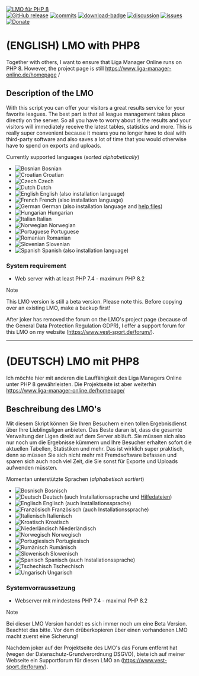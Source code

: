 [![LMO für PHP 8](https://github.com/henshingly/lmo_php8/blob/master/lmo/help/media/logo.svg)](https://www.vest-sport.de/forum)  
[![GitHub release](https://img.shields.io/github/release/henshingly/lmo_php8?include_prereleases=&sort=semver&color=blue)](https://github.com/henshingly/lmo_php8/releases/) 
[![commits](https://img.shields.io/github/commits-since/henshingly/lmo_php8/latest)](https://github.com/henshingly/lmo_php8/commits/main/) 
[![download-badge](https://img.shields.io/github/downloads/henshingly/lmo_php8/total.svg?style=flat-square "Download status")](https://github.com/henshingly/lmo_php8/releases/latest "Download status") 
[![discussion](https://img.shields.io/github/discussions/henshingly/lmo_php8)](https://github.com/henshingly/lmo_php8/discussions) 
[![issues](https://img.shields.io/github/issues/henshingly/lmo_php8)](https://github.com/henshingly/lmo_php8/issues) 
[![Donate](https://img.shields.io/badge/-Buy%20me%20a%20coffee-brown.svg)](https://paypal.me/LMOforum)
# (ENGLISH) LMO with PHP8
Together with others, I want to ensure that Liga Manager Online runs on PHP 8.
However, the project page is still <a target="_blank" href="https://www.liga-manager-online.de/homepage/">https://www.liga-manager-online.de/homepage /</a>
## Description of the LMO
With this script you can offer your visitors a great results service for your favorite leagues. The best part is that all league management takes place directly on the server. So all you have to worry about is the results and your visitors will immediately receive the latest tables, statistics and more. This is really super convenient because it means you no longer have to deal with third-party software and also saves a lot of time that you would otherwise have to spend on exports and uploads.

Currently supported languages (_sorted alphabetically_)
- ![Bosnian](https://www.vest-sport.de/forum_files/md/Bosanski.svg) Bosnian
- ![Croatian](https://www.vest-sport.de/forum_files/md/Hrvatski.svg) Croatian
- ![Czech](https://www.vest-sport.de/forum_files/md/Cestina.svg) Czech
- ![Dutch](https://www.vest-sport.de/forum_files/md/Nederlands.svg) Dutch
- ![English](https://www.vest-sport.de/forum_files/md/English.svg) English (also installation language)
- ![French](https://www.vest-sport.de/forum_files/md/Francais.svg) French (also installation language)
- ![German](https://www.vest-sport.de/forum_files/md/Deutsch.svg) German (also installation language and [help files](https://www.vest-sport.de/lmo_git/help/Deutsch/index.html))
- ![Hungarian](https://www.vest-sport.de/forum_files/md/Magyar.svg) Hungarian
- ![Italian](https://www.vest-sport.de/forum_files/md/Italiano.svg) Italian
- ![Norwegian](https://www.vest-sport.de/forum_files/md/Norsk.svg) Norwegian
- ![Portuguese](https://www.vest-sport.de/forum_files/md/Portugues.svg) Portuguese
- ![Romanian](https://www.vest-sport.de/forum_files/md/Romanian.svg) Romanian
- ![Slovenian](https://www.vest-sport.de/forum_files/md/Slovenskega.svg) Slovenian
- ![Spanish](https://www.vest-sport.de/forum_files/md/Espanol.svg) Spanish (also installation language)

### System requirement
- Web server with at least PHP 7.4 - maximum PHP 8.2

> [!NOTE]
This LMO version is still a beta version. Please note this. Before copying over an existing LMO, make a backup first!

After joker has removed the forum on the LMO's project page (because of the General Data Protection Regulation GDPR), I offer a support forum for this LMO on my website (https://www.vest-sport.de/forum/).

--------------------------------------------------------------------------------------------------------
# (DEUTSCH) LMO mit PHP8
Ich möchte hier mit anderen die Lauffähigkeit des Liga Managers Online unter PHP 8 gewährleisten.
Die Projektseite ist aber weiterhin <a target="_blank" href="https://www.liga-manager-online.de/homepage/">https://www.liga-manager-online.de/homepage/</a>
## Beschreibung des LMO's
Mit diesem Skript können Sie Ihren Besuchern einen tollen Ergebnisdienst über Ihre Lieblingsligen anbieten. Das Beste daran ist, dass die gesamte Verwaltung der Ligen direkt auf dem Server abläuft. Sie müssen sich also nur noch um die Ergebnisse kümmern und Ihre Besucher erhalten sofort die aktuellen Tabellen, Statistiken und mehr. Das ist wirklich super praktisch, denn so müssen Sie sich nicht mehr mit Fremdsoftware befassen und sparen sich auch noch viel Zeit, die Sie sonst für Exporte und Uploads aufwenden müssten.

Momentan unterstützte Sprachen (_alphabetisch sortiert_)
- ![Bosnisch](https://www.vest-sport.de/forum_files/md/Bosanski.svg) Bosnisch
- ![Deutsch](https://www.vest-sport.de/forum_files/md/Deutsch.svg) Deutsch (auch Installationssprache und [Hilfedateien](https://www.vest-sport.de/lmo_git/help/Deutsch/index.html))
- ![Englisch](https://www.vest-sport.de/forum_files/md/English.svg) Englisch (auch Installationssprache)
- ![Französisch](https://www.vest-sport.de/forum_files/md/Francais.svg) Französisch (auch Installationssprache)
- ![Italienisch](https://www.vest-sport.de/forum_files/md/Italiano.svg) Italienisch
- ![Kroatisch](https://www.vest-sport.de/forum_files/md/Hrvatski.svg) Kroatisch
- ![Niederländisch](https://www.vest-sport.de/forum_files/md/Nederlands.svg) Niederländisch
- ![Norwegisch](https://www.vest-sport.de/forum_files/md/Norsk.svg) Norwegisch
- ![Portugiesisch](https://www.vest-sport.de/forum_files/md/Portugues.svg) Portugiesisch
- ![Rumänisch](https://www.vest-sport.de/forum_files/md/Romanian.svg) Rumänisch
- ![Slowenisch](https://www.vest-sport.de/forum_files/md/Slovenskega.svg) Slowenisch
- ![Spanisch](https://www.vest-sport.de/forum_files/md/Espanol.svg) Spanisch (auch Installationssprache)
- ![Tschechisch](https://www.vest-sport.de/forum_files/md/Cestina.svg) Tschechisch
- ![Ungarisch](https://www.vest-sport.de/forum_files/md/Magyar.svg) Ungarisch

### Systemvorraussetzung
- Webserver mit mindestens PHP 7.4  -  maximal PHP 8.2

> [!NOTE]
Bei dieser LMO Version handelt es sich immer noch um eine Beta Version. Beachtet das bitte. Vor dem drüberkopieren über einen vorhandenen LMO macht zuerst eine Sicherung!

Nachdem joker auf der Projektseite des LMO's das Forum entfernt hat (wegen der Datenschutz-Grundverordnung DSGVO), biete ich auf meiner Webseite ein Supportforum für diesen LMO an (https://www.vest-sport.de/forum/). 

